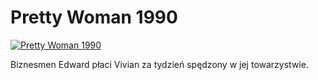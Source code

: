 Pretty Woman 1990 
=============
[![Pretty Woman 1990 ](http://vidos.pl/images/player.gif)](http://vidos.pl/pretty-woman-1990)

 Biznesmen Edward płaci Vivian za tydzień spędzony w jej towarzystwie.
